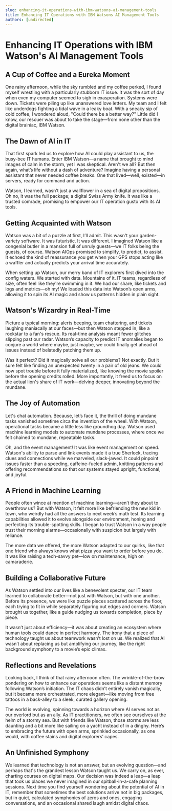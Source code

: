 ```yaml
---
slug: enhancing-it-operations-with-ibm-watsons-ai-management-tools
title: Enhancing IT Operations with IBM Watsons AI Management Tools
authors: [undirected]
---
```



# Enhancing IT Operations with IBM Watson's AI Management Tools

## A Cup of Coffee and a Eureka Moment

One rainy afternoon, while the sky rumbled and my coffee perked, I found myself wrestling with a particularly stubborn IT issue. It was the sort of day when even my computer seemed to sigh in exasperation. Systems were down. Tickets were piling up like unanswered love letters. My team and I felt like underdogs fighting a tidal wave in a leaky boat. With a sneaky sip of cold coffee, I wondered aloud, "Could there be a better way?" Little did I know, our rescuer was about to take the stage—from none other than the digital brainiac, IBM Watson.

## The Dawn of AI in IT

That first spark led us to explore how AI could play assistant to us, the busy-bee IT humans. Enter IBM Watson—a name that brought to mind images of calm in the storm, yet I was skeptical. Aren't we all? But then again, what’s life without a dash of adventure? Imagine having a personal assistant that never needed coffee breaks. One that lived—well, existed—in servers, ready for command and action. 

Watson, I learned, wasn’t just a wallflower in a sea of digital propositions. Oh no, it was the full package; a digital Swiss Army knife. It was like a trusted comrade, promising to empower our IT operation gusto with its AI tools.

## Getting Acquainted with Watson

Watson was a bit of a puzzle at first, I’ll admit. This wasn't your garden-variety software. It was futuristic. It was different. I imagined Watson like a congenial butler in a mansion full of unruly guests—we IT folks being the guests, of course. Watson AIOps promised to simplify, to predict, to assist. It echoed the kind of reassurance you get when your GPS stops acting like a waffler and actually predicts your arrival time accurately. 

When setting up Watson, our merry band of IT explorers first dived into the config waters. We started with data. Mountains of it. IT teams, regardless of size, often feel like they're swimming in it. We had our share, like tickets and logs and metrics—oh my! We loaded this data into Watson’s open arms, allowing it to spin its AI magic and show us patterns hidden in plain sight.

## Watson's Wizardry in Real-Time

Picture a typical morning: alerts beeping, team chattering, and tickets laughing maniacally at our faces—but then Watson stepped in, like a rockstar to a fan's rescue. Its real-time analysis meant fewer glitches slipping past our radar. Watson’s capacity to predict IT anomalies began to conjure a world where maybe, just maybe, we could finally get ahead of issues instead of belatedly patching them up.

Was it perfect? Did it magically solve all our problems? Not exactly. But it sure felt like finding an unexpected twenty in a pair of old jeans. We could now spot trouble before it fully materialized, like knowing the movie spoiler before the opening credits rolled. More importantly, it freed us to focus on the actual lion's share of IT work—delving deeper, innovating beyond the mundane.

## The Joy of Automation

Let's chat automation. Because, let’s face it, the thrill of doing mundane tasks vanished sometime circa the invention of the wheel. With Watson, operational tasks became a little less like groundhog day. Watson used machine learning models to automate mundane processes, where once we felt chained to mundane, repeatable tasks. 

Oh, and the event management! It was like event management on speed. Watson's ability to parse and link events made it a true Sherlock, tracing clues and connections while we marveled, slack-jawed. It could pinpoint issues faster than a speeding, caffeine-fueled admin, knitting patterns and offering recommendations so that our systems stayed upright, functional, and joyful.

## A Friend in Machine Learning

People often wince at mention of machine learning—aren’t they about to overthrow us? But with Watson, it felt more like befriending the new kid in town, who weirdly had all the answers to next week’s math test. Its learning capabilities allowed it to evolve alongside our environment, honing and perfecting its trouble-spotting skills. I began to trust Watson in a way people trust their morning alarms—occasionally with suspicion but largely with reliance.

The more data we offered, the more Watson adapted to our quirks, like that one friend who always knows what pizza you want to order before you do. It was like raising a tech-savvy pet—low on maintenance, high on camaraderie.

## Building a Collaborative Future

As Watson settled into our lives like a benevolent specter, our IT team learned to collaborate better—not just with Watson, but with one another. Before its presence, we were like puzzle pieces scattered across the floor, each trying to fit in while separately figuring out edges and corners. Watson brought us together, like a guide nudging us towards completion, piece by piece.

It wasn’t just about efficiency—it was about creating an ecosystem where human tools could dance in perfect harmony. The irony that a piece of technology taught us about teamwork wasn’t lost on us. We realized that AI wasn’t about replacing us but amplifying our journey, like the right background symphony to a movie’s epic climax. 

## Reflections and Revelations

Looking back, I think of that rainy afternoon often. The wrinkle-of-the-brow pondering on how to enhance our operations seems like a distant memory following Watson’s initiation. The IT chaos didn’t entirely vanish magically, but it became more orchestrated, more elegant—like moving from free tattoos in a back-alley to a sleek, curated gallery opening.

The world is evolving, spinning towards a horizon where AI serves not as our overlord but as an ally. As IT practitioners, we often see ourselves at the helm of a stormy sea. But with friends like Watson, those storms are less daunting and a bit more like sailing on a yacht instead of in a dinghy. Here’s to embracing the future with open arms, sprinkled occasionally, as one would, with coffee stains and digital explorers’ capes.

## An Unfinished Symphony

We learned that technology is not an answer, but an evolving question—and perhaps that's the grandest lesson Watson taught us. We carry on, as ever, charting courses on digital maps. Our decision was indeed a leap—a leap that took us places we never imagined in our spitball-in-a-cafe planning sessions. Next time you find yourself wondering about the potential of AI in IT, remember that sometimes the best solutions arrive not in big packages, but in quiet, calculated symphonies of zeros and ones, engaging conversations, and an occasional shared laugh amidst digital chaos.